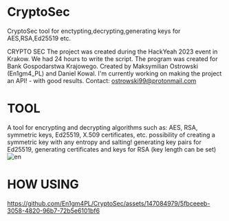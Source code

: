 # CryptoSec
CryptoSec tool for enctypting,decrypting,generating keys for AES,RSA,Ed25519 etc.


CRYPTO SEC The project was created during the HackYeah 2023 event in Krakow. We had 24 hours to write the script. 
The program was created for Bank Gospodarstwa Krajowego. Created by Maksymilian Ostrowski (En1gm4_PL) and Daniel Kowal. 
I'm currently working on making the project an API! - with good results. 
Contact: ostrowski99@protonmail.com
# TOOL
A tool for encrypting and decrypting algorithms such as: AES, RSA, symmetric keys, Ed25519, X.509 certificates, etc. possibility of creating a symmetric key with any entropy and salting! generating key pairs for Ed25519, generating certificates and keys for RSA (key length can be set)
![en](https://github.com/En1gm4PL/CryptoSec/assets/147084979/69239ca7-bbb3-4c83-9237-57879b419edf)


# HOW USING

https://github.com/En1gm4PL/CryptoSec/assets/147084979/5fbceeeb-3058-4820-96b7-72b5e6101bf6

